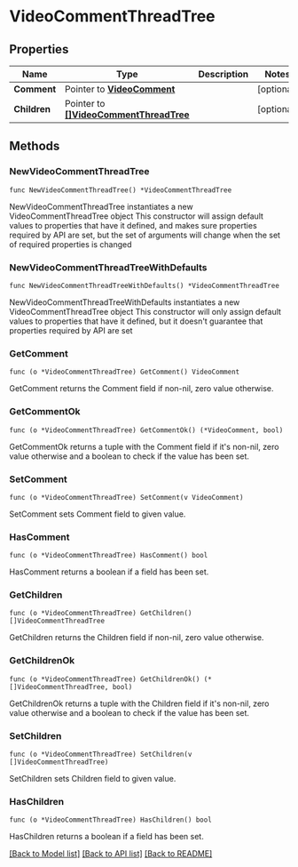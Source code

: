 # VideoCommentThreadTree

## Properties

Name | Type | Description | Notes
------------ | ------------- | ------------- | -------------
**Comment** | Pointer to [**VideoComment**](VideoComment.md) |  | [optional] 
**Children** | Pointer to [**[]VideoCommentThreadTree**](VideoCommentThreadTree.md) |  | [optional] 

## Methods

### NewVideoCommentThreadTree

`func NewVideoCommentThreadTree() *VideoCommentThreadTree`

NewVideoCommentThreadTree instantiates a new VideoCommentThreadTree object
This constructor will assign default values to properties that have it defined,
and makes sure properties required by API are set, but the set of arguments
will change when the set of required properties is changed

### NewVideoCommentThreadTreeWithDefaults

`func NewVideoCommentThreadTreeWithDefaults() *VideoCommentThreadTree`

NewVideoCommentThreadTreeWithDefaults instantiates a new VideoCommentThreadTree object
This constructor will only assign default values to properties that have it defined,
but it doesn't guarantee that properties required by API are set

### GetComment

`func (o *VideoCommentThreadTree) GetComment() VideoComment`

GetComment returns the Comment field if non-nil, zero value otherwise.

### GetCommentOk

`func (o *VideoCommentThreadTree) GetCommentOk() (*VideoComment, bool)`

GetCommentOk returns a tuple with the Comment field if it's non-nil, zero value otherwise
and a boolean to check if the value has been set.

### SetComment

`func (o *VideoCommentThreadTree) SetComment(v VideoComment)`

SetComment sets Comment field to given value.

### HasComment

`func (o *VideoCommentThreadTree) HasComment() bool`

HasComment returns a boolean if a field has been set.

### GetChildren

`func (o *VideoCommentThreadTree) GetChildren() []VideoCommentThreadTree`

GetChildren returns the Children field if non-nil, zero value otherwise.

### GetChildrenOk

`func (o *VideoCommentThreadTree) GetChildrenOk() (*[]VideoCommentThreadTree, bool)`

GetChildrenOk returns a tuple with the Children field if it's non-nil, zero value otherwise
and a boolean to check if the value has been set.

### SetChildren

`func (o *VideoCommentThreadTree) SetChildren(v []VideoCommentThreadTree)`

SetChildren sets Children field to given value.

### HasChildren

`func (o *VideoCommentThreadTree) HasChildren() bool`

HasChildren returns a boolean if a field has been set.


[[Back to Model list]](../README.md#documentation-for-models) [[Back to API list]](../README.md#documentation-for-api-endpoints) [[Back to README]](../README.md)


